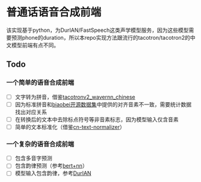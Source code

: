 # 普通话语音合成前端
该实现基于python，为DurIAN/FastSpeech这类声学模型服务，因为这些模型需要预测phone的duration，所以本repo实现方法跟流行的tacotron/tacotron2的中文模型前端有点不同。

## Todo
### 一个简单的语音合成前端
- [ ] 文字转为拼音，借鉴[tacotronv2_wavernn_chinese](https://github.com/lturing/tacotronv2_wavernn_chinese)
- [ ] 因为标准拼音和[biaobei开源数据集](https://www.data-baker.com/open_source.html)中提供的对齐音素不一致，需要统计数据找出对应关系
- [ ] 在转换后的文本中去除标点符号等非音素标志，因为模型输入仅含音素
- [ ] 简单的文本标准化（借鉴[cn-text-normalizer](https://github.com/open-speech/cn-text-normalizer)）

### 一个复杂的语音合成前端
- [ ] 包含多音字预测
- [ ] 包含韵律预测（参考[bert+nn](https://github.com/Helsinki-NLP/prosody)）
- [ ] 模型输入包含韵律，参考[DurIAN](https://arxiv.org/abs/1909.01700)
